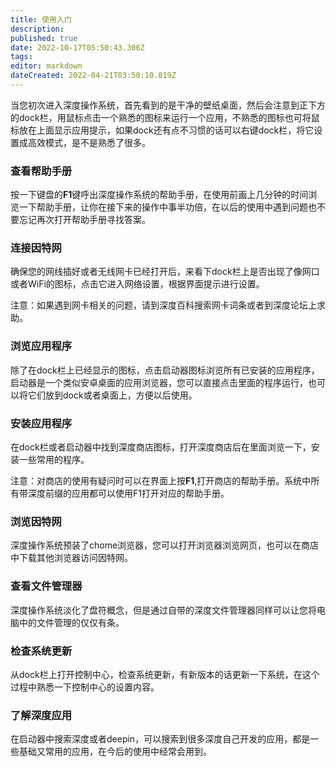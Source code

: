 ```yaml
---
title: 使用入门
description: 
published: true
date: 2022-10-17T05:50:43.306Z
tags: 
editor: markdown
dateCreated: 2022-04-21T03:50:10.819Z
---
```


当您初次进入深度操作系统，首先看到的是干净的壁纸桌面，然后会注意到正下方的dock栏，用鼠标点击一个熟悉的图标来运行一个应用，不熟悉的图标也可将鼠标放在上面显示应用提示，如果dock还有点不习惯的话可以右键dock栏，将它设置成高效模式，是不是熟悉了很多。

### 查看帮助手册
按一下键盘的**F1**键呼出深度操作系统的帮助手册，在使用前画上几分钟的时间浏览一下帮助手册，让你在接下来的操作中事半功倍，在以后的使用中遇到问题也不要忘记再次打开帮助手册寻找答案。

### 连接因特网
确保您的网线插好或者无线网卡已经打开后，来看下dock栏上是否出现了像网口或者WiFi的图标，点击它进入网络设置，根据界面提示进行设置。

注意：如果遇到网卡相关的问题，请到深度百科搜索网卡词条或者到深度论坛上求助。

### 浏览应用程序
除了在dock栏上已经显示的图标，点击启动器图标浏览所有已安装的应用程序，启动器是一个类似安卓桌面的应用浏览器，您可以直接点击里面的程序运行，也可以将它们放到dock或者桌面上，方便以后使用。

### 安装应用程序
在dock栏或者启动器中找到深度商店图标，打开深度商店后在里面浏览一下，安装一些常用的程序。

注意：对商店的使用有疑问时可以在界面上按**F1**,打开商店的帮助手册。系统中所有带深度前缀的应用都可以使用F1打开对应的帮助手册。

### 浏览因特网
深度操作系统预装了chome浏览器，您可以打开浏览器浏览网页，也可以在商店中下载其他浏览器访问因特网。

### 查看文件管理器
深度操作系统淡化了盘符概念，但是通过自带的深度文件管理器同样可以让您将电脑中的文件管理的仅仅有条。

### 检查系统更新
从dock栏上打开控制中心，检查系统更新，有新版本的话更新一下系统，在这个过程中熟悉一下控制中心的设置内容。

### 了解深度应用
在启动器中搜索深度或者deepin，可以搜索到很多深度自己开发的应用，都是一些基础又常用的应用，在今后的使用中经常会用到。

